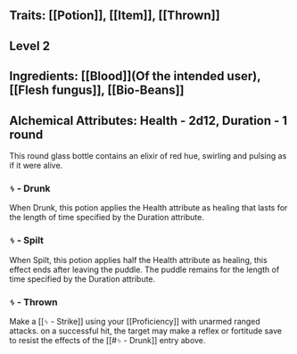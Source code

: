 ## Traits: [[Potion]], [[Item]], [[Thrown]]
## Level 2
## Ingredients: [[Blood]](Of the intended user), [[Flesh fungus]], [[Bio-Beans]]
## Alchemical Attributes: Health - 2d12, Duration - 1 round

This round glass bottle contains an elixir of red hue, swirling and pulsing as if it were alive.
### ᛃ - Drunk
When Drunk, this potion applies the Health attribute as healing that lasts for the length of time specified by the Duration attribute.
### ᛃ - Spilt
When Spilt, this potion applies half the Health attribute as healing, this effect ends after leaving the puddle. The puddle remains for the length of time specified by the Duration attribute.
### ᛃ - Thrown
Make a [[ᛃ - Strike]] using your [[Proficiency]] with unarmed ranged attacks. on a successful hit, the target may make a reflex or fortitude save to resist the effects of the [[#ᛃ - Drunk]] entry above.